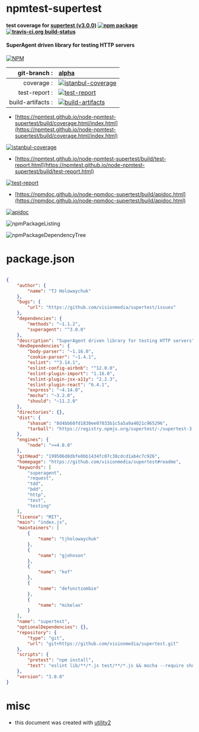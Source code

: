 # npmtest-supertest

#### test coverage for  [supertest (v3.0.0)](https://github.com/visionmedia/supertest#readme)  [![npm package](https://img.shields.io/npm/v/npmtest-supertest.svg?style=flat-square)](https://www.npmjs.org/package/npmtest-supertest) [![travis-ci.org build-status](https://api.travis-ci.org/npmtest/node-npmtest-supertest.svg)](https://travis-ci.org/npmtest/node-npmtest-supertest)

#### SuperAgent driven library for testing HTTP servers

[![NPM](https://nodei.co/npm/supertest.png?downloads=true&downloadRank=true&stars=true)](https://www.npmjs.com/package/supertest)

| git-branch : | [alpha](https://github.com/npmtest/node-npmtest-supertest/tree/alpha)|
|--:|:--|
| coverage : | [![istanbul-coverage](https://npmtest.github.io/node-npmtest-supertest/build/coverage.badge.svg)](https://npmtest.github.io/node-npmtest-supertest/build/coverage.html/index.html)|
| test-report : | [![test-report](https://npmtest.github.io/node-npmtest-supertest/build/test-report.badge.svg)](https://npmtest.github.io/node-npmtest-supertest/build/test-report.html)|
| build-artifacts : | [![build-artifacts](https://npmtest.github.io/node-npmtest-supertest/glyphicons_144_folder_open.png)](https://github.com/npmtest/node-npmtest-supertest/tree/gh-pages/build)|

- [https://npmtest.github.io/node-npmtest-supertest/build/coverage.html/index.html](https://npmtest.github.io/node-npmtest-supertest/build/coverage.html/index.html)

[![istanbul-coverage](https://npmtest.github.io/node-npmtest-supertest/build/screenCapture.buildCi.browser.%252Ftmp%252Fbuild%252Fcoverage.lib.html.png)](https://npmtest.github.io/node-npmtest-supertest/build/coverage.html/index.html)

- [https://npmtest.github.io/node-npmtest-supertest/build/test-report.html](https://npmtest.github.io/node-npmtest-supertest/build/test-report.html)

[![test-report](https://npmtest.github.io/node-npmtest-supertest/build/screenCapture.buildCi.browser.%252Ftmp%252Fbuild%252Ftest-report.html.png)](https://npmtest.github.io/node-npmtest-supertest/build/test-report.html)

- [https://npmdoc.github.io/node-npmdoc-supertest/build/apidoc.html](https://npmdoc.github.io/node-npmdoc-supertest/build/apidoc.html)

[![apidoc](https://npmdoc.github.io/node-npmdoc-supertest/build/screenCapture.buildCi.browser.%252Ftmp%252Fbuild%252Fapidoc.html.png)](https://npmdoc.github.io/node-npmdoc-supertest/build/apidoc.html)

![npmPackageListing](https://npmtest.github.io/node-npmtest-supertest/build/screenCapture.npmPackageListing.svg)

![npmPackageDependencyTree](https://npmtest.github.io/node-npmtest-supertest/build/screenCapture.npmPackageDependencyTree.svg)



# package.json

```json

{
    "author": {
        "name": "TJ Holowaychuk"
    },
    "bugs": {
        "url": "https://github.com/visionmedia/supertest/issues"
    },
    "dependencies": {
        "methods": "~1.1.2",
        "superagent": "^3.0.0"
    },
    "description": "SuperAgent driven library for testing HTTP servers",
    "devDependencies": {
        "body-parser": "~1.16.0",
        "cookie-parser": "~1.4.1",
        "eslint": "^3.14.1",
        "eslint-config-airbnb": "^12.0.0",
        "eslint-plugin-import": "1.16.0",
        "eslint-plugin-jsx-a11y": "2.2.3",
        "eslint-plugin-react": "6.4.1",
        "express": "~4.14.0",
        "mocha": "~3.2.0",
        "should": "~11.2.0"
    },
    "directories": {},
    "dist": {
        "shasum": "8d4bb68fd1830ee07033b1c5a5a9a4021c965296",
        "tarball": "https://registry.npmjs.org/supertest/-/supertest-3.0.0.tgz"
    },
    "engines": {
        "node": ">=4.0.0"
    },
    "gitHead": "199506d8dbfe0bb1434fc07c38cdcd1ab4c7c926",
    "homepage": "https://github.com/visionmedia/supertest#readme",
    "keywords": [
        "superagent",
        "request",
        "tdd",
        "bdd",
        "http",
        "test",
        "testing"
    ],
    "license": "MIT",
    "main": "index.js",
    "maintainers": [
        {
            "name": "tjholowaychuk"
        },
        {
            "name": "gjohnson"
        },
        {
            "name": "kof"
        },
        {
            "name": "defunctzombie"
        },
        {
            "name": "mikelax"
        }
    ],
    "name": "supertest",
    "optionalDependencies": {},
    "repository": {
        "type": "git",
        "url": "git+https://github.com/visionmedia/supertest.git"
    },
    "scripts": {
        "pretest": "npm install",
        "test": "eslint lib/**/*.js test/**/*.js && mocha --require should --reporter spec --check-leaks"
    },
    "version": "3.0.0"
}
```



# misc
- this document was created with [utility2](https://github.com/kaizhu256/node-utility2)
